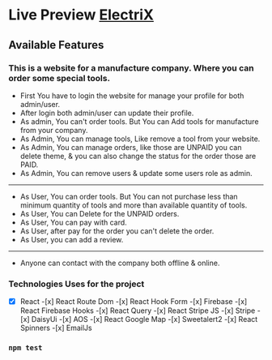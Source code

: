 # Live Preview [ElectriX](https://electrix-f01c8.web.app/)

## Available Features

### This is a website for a manufacture company. Where you can order some special tools.

-   First You have to login the website for manage your profile for both admin/user.
-   After login both admin/user can update their profile.
-   As admin, You can't order tools. But You can Add tools for manufacture from your company.
-   As Admin, You can manage tools, Like remove a tool from your website.
-   As Admin, You can manage orders, like those are UNPAID you can delete theme, & you can also change the status for the order those are PAID.
-   As Admin, You can remove users & update some users role as admin.

---

-   As User, You can order tools. But You can not purchase less than minimum quantity of tools and more than available quantity of tools.
-   As User, You can Delete for the UNPAID orders.
-   As User, You can pay with card.
-   As User, after pay for the order you can't delete the order.
-   As User, you can add a review.

---

-   Anyone can contact with the company both offline & online.

### Technologies Uses for the project

-   [x] React -[x] React Route Dom -[x] React Hook Form -[x] Firebase -[x] React Firebase Hooks -[x] React Query -[x] React Stripe JS -[x] Stripe -[x] DaisyUi -[x] AOS -[x] React Google Map -[x] Sweetalert2 -[x] React Spinners -[x] EmailJs

### `npm test`
